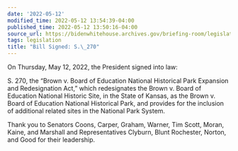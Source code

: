 ```yaml
---
date: '2022-05-12'
modified_time: 2022-05-12 13:54:39-04:00
published_time: 2022-05-12 13:50:16-04:00
source_url: https://bidenwhitehouse.archives.gov/briefing-room/legislation/2022/05/12/bill-signed-s-270/
tags: legislation
title: "Bill Signed: S.\_270"
---
```

 
On Thursday, May 12, 2022, the President signed into law:

S. 270, the “Brown v. Board of Education National Historical Park
Expansion and Redesignation Act,” which redesignates the Brown v. Board
of Education National Historic Site, in the State of Kansas, as the
Brown v. Board of Education National Historical Park, and provides for
the inclusion of additional related sites in the National Park System.  
  
Thank you to Senators Coons, Carper, Graham, Warner, Tim Scott, Moran,
Kaine, and Marshall and Representatives Clyburn, Blunt Rochester,
Norton, and Good for their leadership.
